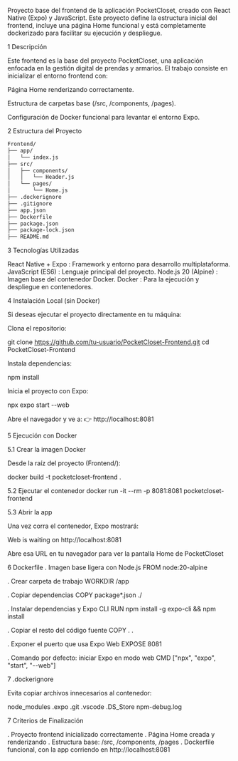 
Proyecto base del frontend de la aplicación PocketCloset, creado con React Native (Expo) y JavaScript.
Este proyecto define la estructura inicial del frontend, incluye una página Home funcional y está completamente dockerizado para facilitar su ejecución y despliegue.

1 Descripción

Este frontend es la base del proyecto PocketCloset, una aplicación enfocada en la gestión digital de prendas y armarios.
El trabajo consiste en inicializar el entorno frontend con:

Página Home renderizando correctamente.

Estructura de carpetas base (/src, /components, /pages).

Configuración de Docker funcional para levantar el entorno Expo.

2 Estructura del Proyecto
``` bash
Frontend/
├── app/
│   └── index.js
├── src/
│   ├── components/
│   │   └── Header.js
│   └── pages/
│       └── Home.js
├── .dockerignore
├── .gitignore
├── app.json
├── Dockerfile
├── package.json
├── package-lock.json
├── README.md
````
3 Tecnologías Utilizadas

React Native + Expo :	Framework y entorno para desarrollo multiplataforma.
JavaScript (ES6) :	Lenguaje principal del proyecto.
Node.js 20 (Alpine) :	Imagen base del contenedor Docker.
Docker :	Para la ejecución y despliegue en contenedores.

4 Instalación Local (sin Docker)

Si deseas ejecutar el proyecto directamente en tu máquina:

Clona el repositorio:

git clone https://github.com/tu-usuario/PocketCloset-Frontend.git
cd PocketCloset-Frontend


Instala dependencias:

npm install


Inicia el proyecto con Expo:

npx expo start --web


Abre el navegador y ve a:
👉 http://localhost:8081

5 Ejecución con Docker

5.1 Crear la imagen Docker

Desde la raíz del proyecto (Frontend/):

docker build -t pocketcloset-frontend .

5.2 Ejecutar el contenedor
docker run -it --rm -p 8081:8081 pocketcloset-frontend

5.3 Abrir la app

Una vez corra el contenedor, Expo mostrará:

Web is waiting on http://localhost:8081


Abre esa URL en tu navegador para ver la pantalla Home de PocketCloset 

6 Dockerfile
. Imagen base ligera con Node.js
FROM node:20-alpine

. Crear carpeta de trabajo
WORKDIR /app

. Copiar dependencias
COPY package*.json ./

. Instalar dependencias y Expo CLI
RUN npm install -g expo-cli && npm install

. Copiar el resto del código fuente
COPY . .

. Exponer el puerto que usa Expo Web
EXPOSE 8081

. Comando por defecto: iniciar Expo en modo web
CMD ["npx", "expo", "start", "--web"]

7 .dockerignore

Evita copiar archivos innecesarios al contenedor:

node_modules
.expo
.git
.vscode
.DS_Store
npm-debug.log

7 Criterios de Finalización

. Proyecto frontend inicializado correctamente
. Página Home creada y renderizando
. Estructura base: /src, /components, /pages
. Dockerfile funcional, con la app corriendo en http://localhost:8081


